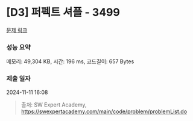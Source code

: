 # [D3] 퍼펙트 셔플 - 3499 

[문제 링크](https://swexpertacademy.com/main/code/problem/problemDetail.do?contestProbId=AWGsRbk6AQIDFAVW) 

### 성능 요약

메모리: 49,304 KB, 시간: 196 ms, 코드길이: 657 Bytes

### 제출 일자

2024-11-11 16:08



> 출처: SW Expert Academy, https://swexpertacademy.com/main/code/problem/problemList.do